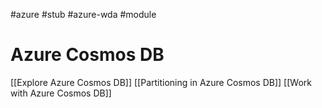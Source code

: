#azure #stub #azure-wda #module 

# Azure Cosmos DB
[[Explore Azure Cosmos DB]]
[[Partitioning in Azure Cosmos DB]]
[[Work with Azure Cosmos DB]]